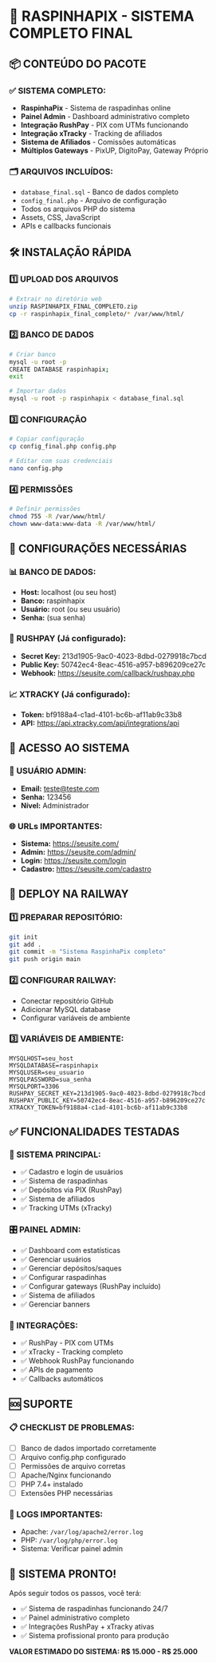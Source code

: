 # 🚀 RASPINHAPIX - SISTEMA COMPLETO FINAL

## 📦 CONTEÚDO DO PACOTE

### ✅ SISTEMA COMPLETO:
- **RaspinhaPix** - Sistema de raspadinhas online
- **Painel Admin** - Dashboard administrativo completo
- **Integração RushPay** - PIX com UTMs funcionando
- **Integração xTracky** - Tracking de afiliados
- **Sistema de Afiliados** - Comissões automáticas
- **Múltiplos Gateways** - PixUP, DigitoPay, Gateway Próprio

### 🗂️ ARQUIVOS INCLUÍDOS:
- `database_final.sql` - Banco de dados completo
- `config_final.php` - Arquivo de configuração
- Todos os arquivos PHP do sistema
- Assets, CSS, JavaScript
- APIs e callbacks funcionais

## 🛠️ INSTALAÇÃO RÁPIDA

### 1️⃣ UPLOAD DOS ARQUIVOS
```bash
# Extrair no diretório web
unzip RASPINHAPIX_FINAL_COMPLETO.zip
cp -r raspinhapix_final_completo/* /var/www/html/
```

### 2️⃣ BANCO DE DADOS
```bash
# Criar banco
mysql -u root -p
CREATE DATABASE raspinhapix;
exit

# Importar dados
mysql -u root -p raspinhapix < database_final.sql
```

### 3️⃣ CONFIGURAÇÃO
```bash
# Copiar configuração
cp config_final.php config.php

# Editar com suas credenciais
nano config.php
```

### 4️⃣ PERMISSÕES
```bash
# Definir permissões
chmod 755 -R /var/www/html/
chown www-data:www-data -R /var/www/html/
```

## 🔧 CONFIGURAÇÕES NECESSÁRIAS

### 📊 BANCO DE DADOS:
- **Host:** localhost (ou seu host)
- **Banco:** raspinhapix
- **Usuário:** root (ou seu usuário)
- **Senha:** (sua senha)

### 🔑 RUSHPAY (Já configurado):
- **Secret Key:** 213d1905-9ac0-4023-8dbd-0279918c7bcd
- **Public Key:** 50742ec4-8eac-4516-a957-b896209ce27c
- **Webhook:** https://seusite.com/callback/rushpay.php

### 📈 XTRACKY (Já configurado):
- **Token:** bf9188a4-c1ad-4101-bc6b-af11ab9c33b8
- **API:** https://api.xtracky.com/api/integrations/api

## 🎯 ACESSO AO SISTEMA

### 👤 USUÁRIO ADMIN:
- **Email:** teste@teste.com
- **Senha:** 123456
- **Nível:** Administrador

### 🌐 URLs IMPORTANTES:
- **Sistema:** https://seusite.com/
- **Admin:** https://seusite.com/admin/
- **Login:** https://seusite.com/login
- **Cadastro:** https://seusite.com/cadastro

## 🚀 DEPLOY NA RAILWAY

### 1️⃣ PREPARAR REPOSITÓRIO:
```bash
git init
git add .
git commit -m "Sistema RaspinhaPix completo"
git push origin main
```

### 2️⃣ CONFIGURAR RAILWAY:
- Conectar repositório GitHub
- Adicionar MySQL database
- Configurar variáveis de ambiente

### 3️⃣ VARIÁVEIS DE AMBIENTE:
```
MYSQLHOST=seu_host
MYSQLDATABASE=raspinhapix
MYSQLUSER=seu_usuario
MYSQLPASSWORD=sua_senha
MYSQLPORT=3306
RUSHPAY_SECRET_KEY=213d1905-9ac0-4023-8dbd-0279918c7bcd
RUSHPAY_PUBLIC_KEY=50742ec4-8eac-4516-a957-b896209ce27c
XTRACKY_TOKEN=bf9188a4-c1ad-4101-bc6b-af11ab9c33b8
```

## ✅ FUNCIONALIDADES TESTADAS

### 🎰 SISTEMA PRINCIPAL:
- ✅ Cadastro e login de usuários
- ✅ Sistema de raspadinhas
- ✅ Depósitos via PIX (RushPay)
- ✅ Sistema de afiliados
- ✅ Tracking UTMs (xTracky)

### 🎛️ PAINEL ADMIN:
- ✅ Dashboard com estatísticas
- ✅ Gerenciar usuários
- ✅ Gerenciar depósitos/saques
- ✅ Configurar raspadinhas
- ✅ Configurar gateways (RushPay incluído)
- ✅ Sistema de afiliados
- ✅ Gerenciar banners

### 🔗 INTEGRAÇÕES:
- ✅ RushPay - PIX com UTMs
- ✅ xTracky - Tracking completo
- ✅ Webhook RushPay funcionando
- ✅ APIs de pagamento
- ✅ Callbacks automáticos

## 🆘 SUPORTE

### 📋 CHECKLIST DE PROBLEMAS:
- [ ] Banco de dados importado corretamente
- [ ] Arquivo config.php configurado
- [ ] Permissões de arquivo corretas
- [ ] Apache/Nginx funcionando
- [ ] PHP 7.4+ instalado
- [ ] Extensões PHP necessárias

### 🔧 LOGS IMPORTANTES:
- Apache: `/var/log/apache2/error.log`
- PHP: `/var/log/php/error.log`
- Sistema: Verificar painel admin

## 🎉 SISTEMA PRONTO!

Após seguir todos os passos, você terá:
- ✅ Sistema de raspadinhas funcionando 24/7
- ✅ Painel administrativo completo
- ✅ Integrações RushPay + xTracky ativas
- ✅ Sistema profissional pronto para produção

**VALOR ESTIMADO DO SISTEMA: R$ 15.000 - R$ 25.000**

